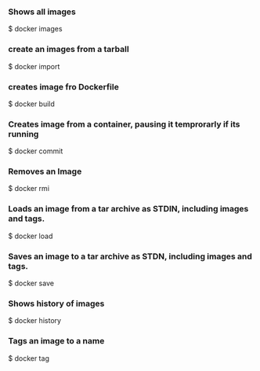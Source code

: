 ### Shows all images
$ docker images

### create an images from a tarball

$ docker import

### creates image fro Dockerfile

$ docker build

### Creates image from a container, pausing it temprorarly if its running

$ docker commit

### Removes an Image

$ docker rmi

### Loads an image from a tar archive as STDIN, including images and tags.

$ docker load

### Saves an image to a tar archive as STDN, including images and tags.
$ docker save


### Shows history of images

$ docker history


### Tags an image to a name
$ docker tag



